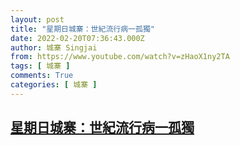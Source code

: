 ```yaml
---
layout: post
title: "星期日城寨：世紀流行病一孤獨"
date: 2022-02-20T07:36:43.000Z
author: 城寨 Singjai
from: https://www.youtube.com/watch?v=zHaoX1ny2TA
tags: [ 城寨 ]
comments: True
categories: [ 城寨 ]
---
```

<!--1645342603000-->
[星期日城寨：世紀流行病一孤獨](https://www.youtube.com/watch?v=zHaoX1ny2TA)
------

<div>

</div>
